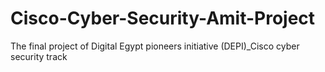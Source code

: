 # Cisco-Cyber-Security-Amit-Project
The final project of Digital Egypt pioneers initiative (DEPI)_Cisco cyber security track
